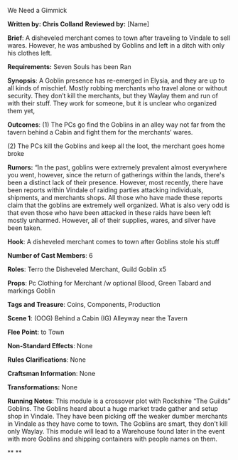 We Need a Gimmick

 

**Written by: Chris Colland**        **Reviewed by:** [Name]




 **Brief**: A disheveled merchant comes to town after traveling to Vindale to sell wares. However, he was ambushed by Goblins and left in a ditch with only his clothes left.




 **Requirements:** Seven Souls has been Ran

 

**Synopsis**: A Goblin presence has re-emerged in Elysia, and they are up to all kinds of mischief. Mostly robbing merchants who travel alone or without security. They don’t kill the merchants, but they Waylay them and run of with their stuff. They work for someone, but it is unclear who organized them yet,

 

**Outcomes**: (1) The PCs go find the Goblins in an alley way not far from the tavern behind a Cabin and fight them for the merchants’ wares.

(2) The PCs kill the Goblins and keep all the loot, the merchant goes home broke

 

**Rumors:** “In the past, goblins were extremely prevalent almost everywhere you went, however, since the return of gatherings within the lands, there's been a distinct lack of their presence. However, most recently, there have been reports within Vindale of raiding parties attacking individuals, shipments, and merchants shops. All those who have made these reports claim that the goblins are extremely well organized. What is also very odd is that even those who have been attacked in these raids have been left mostly unharmed. However, all of their supplies, wares, and silver have been taken.




 **Hook**: A disheveled merchant comes to town after Goblins stole his stuff

**Number of Cast Members**: 6

**Roles**: Terro the Disheveled Merchant, Guild Goblin x5

**Props**: Pc Clothing for Merchant /w optional Blood, Green Tabard and markings Goblin

**Tags and Treasure**: Coins, Components, Production

**Scene 1**: (OOG) Behind a Cabin (IG) Alleyway near the Tavern

**Flee Point**: to Town

**Non-Standard Effects**: None

**Rules Clarifications**: None

**Craftsman Information**: None

**Transformations:** None

 **Running Notes**: This module is a crossover plot with Rockshire “The Guilds” Goblins. The Goblins heard about a huge market trade gather and setup shop in Vindale. They have been picking off the weaker dumber merchants in Vindale as they have come to town. The Goblins are smart, they don’t kill only Waylay. This module will lead to a Warehouse found later in the event with more Goblins and shipping containers with people names on them.

**
**

